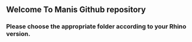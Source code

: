 ## Welcome To Manis Github repository
### Please choose the appropriate folder according to your Rhino version.
